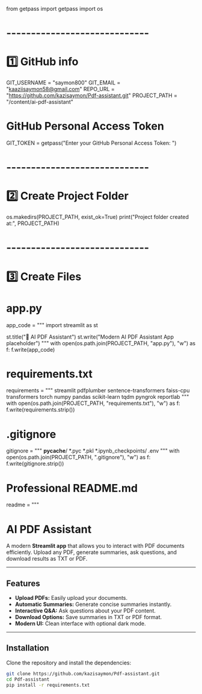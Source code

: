 from getpass import getpass
import os

# -----------------------------
# 1️⃣ GitHub info
GIT_USERNAME = "saymon800"
GIT_EMAIL = "kaaziisaymon58@gmail.com"
REPO_URL = "https://github.com/kazisaymon/Pdf-assistant.git"
PROJECT_PATH = "/content/ai-pdf-assistant"

# GitHub Personal Access Token
GIT_TOKEN = getpass("Enter your GitHub Personal Access Token: ")

# -----------------------------
# 2️⃣ Create Project Folder
os.makedirs(PROJECT_PATH, exist_ok=True)
print("Project folder created at:", PROJECT_PATH)

# -----------------------------
# 3️⃣ Create Files
# app.py
app_code = """
import streamlit as st

st.title("📄 AI PDF Assistant")
st.write("Modern AI PDF Assistant App placeholder")
"""
with open(os.path.join(PROJECT_PATH, "app.py"), "w") as f:
    f.write(app_code)

# requirements.txt
requirements = """
streamlit
pdfplumber
sentence-transformers
faiss-cpu
transformers
torch
numpy
pandas
scikit-learn
tqdm
pyngrok
reportlab
"""
with open(os.path.join(PROJECT_PATH, "requirements.txt"), "w") as f:
    f.write(requirements.strip())

# .gitignore
gitignore = """
__pycache__/
*.pyc
*.pkl
*.ipynb_checkpoints/
.env
"""
with open(os.path.join(PROJECT_PATH, ".gitignore"), "w") as f:
    f.write(gitignore.strip())

# Professional README.md
readme = """
#  AI PDF Assistant

A modern **Streamlit app** that allows you to interact with PDF documents efficiently.
Upload any PDF, generate summaries, ask questions, and download results as TXT or PDF.

---

##  Features

- **Upload PDFs:** Easily upload your documents.
- **Automatic Summaries:** Generate concise summaries instantly.
- **Interactive Q&A:** Ask questions about your PDF content.
- **Download Options:** Save summaries in TXT or PDF format.
- **Modern UI:** Clean interface with optional dark mode.

---

##  Installation

Clone the repository and install the dependencies:

```bash
git clone https://github.com/kazisaymon/Pdf-assistant.git
cd Pdf-assistant
pip install -r requirements.txt
